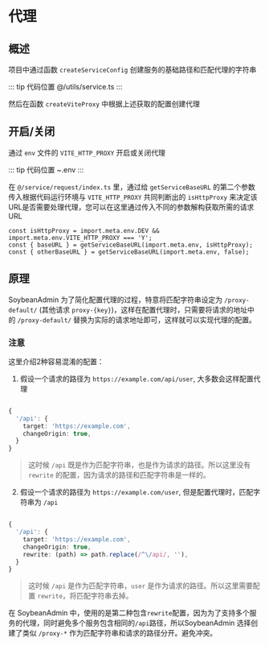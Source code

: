 # 代理

## 概述

项目中通过函数 `createServiceConfig` 创建服务的基础路径和匹配代理的字符串

::: tip 代码位置
@/utils/service.ts
:::

然后在函数 `createViteProxy` 中根据上述获取的配置创建代理

## 开启/关闭

通过 `env` 文件的 `VITE_HTTP_PROXY` 开启或关闭代理

::: tip 代码位置
~.env
:::

在 `@/service/request/index.ts` 里，通过给 `getServiceBaseURL` 的第二个参数传入根据代码运行环境与 `VITE_HTTP_PROXY` 共同判断出的 `isHttpProxy` 来决定该URL是否需要处理代理，您可以在这里通过传入不同的参数解构获取所需的请求URL

```
const isHttpProxy = import.meta.env.DEV && import.meta.env.VITE_HTTP_PROXY === 'Y';
const { baseURL } = getServiceBaseURL(import.meta.env, isHttpProxy);
const { otherBaseURL } = getServiceBaseURL(import.meta.env, false);
```

## 原理

SoybeanAdmin 为了简化配置代理的过程，特意将匹配字符串设定为 `/proxy-default/` (其他请求 `proxy-{key}`)，这样在配置代理时，只需要将请求的地址中的 `/proxy-default/` 替换为实际的请求地址即可，这样就可以实现代理的配置。

### 注意

这里介绍2种容易混淆的配置：

1. 假设一个请求的路径为 `https://example.com/api/user`, 大多数会这样配置代理

```ts

{
  '/api': {
    target: 'https://example.com',
    changeOrigin: true,
  }
}

```

> 这时候 `/api` 既是作为匹配字符串，也是作为请求的路径。所以这里没有 `rewrite` 的配置，因为请求的路径和匹配字符串是一样的。

2. 假设一个请求的路径为 `https://example.com/user`, 但是配置代理时，匹配字符串为 `/api`

```ts

{
  '/api': {
    target: 'https://example.com',
    changeOrigin: true,
    rewrite: (path) => path.replace(/^\/api/, ''),
  }
}

```
> 这时候 `/api` 是作为匹配字符串，`user` 是作为请求的路径。所以这里需要配置 `rewrite`，将匹配字符串去掉。

在 SoybeanAdmin 中，使用的是第二种包含`rewrite`配置，因为为了支持多个服务的代理，同时避免多个服务包含相同的`/api`路径，所以SoybeanAdmin 选择创建了类似 `/proxy-*` 作为匹配字符串和请求的路径分开。避免冲突。

